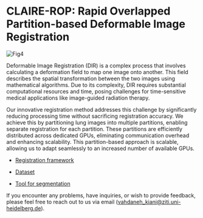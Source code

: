 
# CLAIRE-ROP: Rapid Overlapped Partition-based Deformable Image Registration 

![Fig4](https://github.com/UniHD-CEG/CLAIRE-ROP/assets/62182727/e9baf1c8-b277-408f-9f7d-0c74848f35e4)




Deformable Image Registration (DIR) is a complex process that involves calculating a deformation field to map one image onto another. This field describes the spatial transformation between the two images using mathematical algorithms. Due to its complexity, DIR requires substantial computational resources and time, posing challenges for time-sensitive medical applications like image-guided radiation therapy.

Our innovative registration method addresses this challenge by significantly reducing processing time without sacrificing registration accuracy. We achieve this by partitioning lung images into multiple partitions, enabling separate registration for each partition. These partitions are efficiently distributed across dedicated GPUs, eliminating communication overhead and enhancing scalability. This partition-based approach is scalable, allowing us to adapt seamlessly to an increased number of available GPUs.



- [Registration framework](https://github.com/andreasmang/claire)

- [Dataset](https://med.emory.edu/departments/radiation-oncology/research-laboratories/deformable-image-registration/downloads-and-reference-data/4dct.html)

- [Tool for segmentation](https://github.com/wasserth/TotalSegmentator )


If you encounter any problems, have inquiries, or wish to provide feedback, please feel free to reach out to us via email (vahdaneh_kiani@ziti.uni-heidelberg.de).


